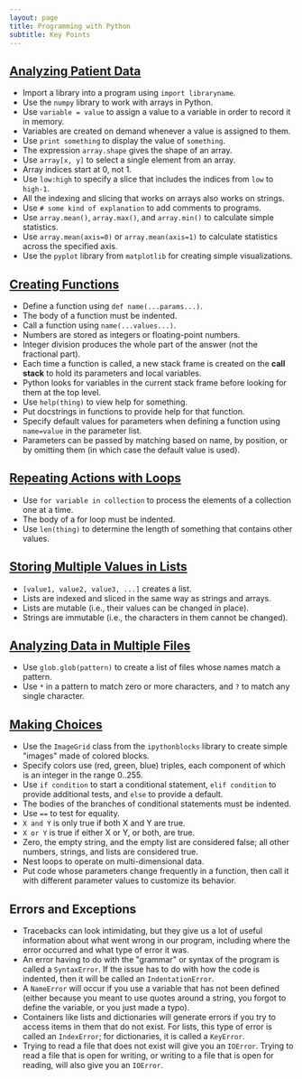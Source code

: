 ```yaml
---
layout: page
title: Programming with Python
subtitle: Key Points
---
```

## [Analyzing Patient Data](http://nbviewer.ipython.org/github/douglatornell/python-inflammation-2015-04-30-sfu/blob/gh-pages/01-numpy.ipynb)

*   Import a library into a program using `import libraryname`.
*   Use the `numpy` library to work with arrays in Python.
*   Use `variable = value` to assign a value to a variable in order to record it in memory.
*   Variables are created on demand whenever a value is assigned to them.
*   Use `print something` to display the value of `something`.
*   The expression `array.shape` gives the shape of an array.
*   Use `array[x, y]` to select a single element from an array.
*   Array indices start at 0, not 1.
*   Use `low:high` to specify a slice that includes the indices from `low` to `high-1`.
*   All the indexing and slicing that works on arrays also works on strings.
*   Use `# some kind of explanation` to add comments to programs.
*   Use `array.mean()`, `array.max()`, and `array.min()` to calculate simple statistics.
*   Use `array.mean(axis=0)` or `array.mean(axis=1)` to calculate statistics across the specified axis.
*   Use the `pyplot` library from `matplotlib` for creating simple visualizations.

## [Creating Functions](http://nbviewer.ipython.org/github/douglatornell/python-inflammation-2015-04-30-sfu/blob/gh-pages/02-func.ipynb)

*   Define a function using `def name(...params...)`.
*   The body of a function must be indented.
*   Call a function using `name(...values...)`.
*   Numbers are stored as integers or floating-point numbers.
*   Integer division produces the whole part of the answer (not the fractional part).
*   Each time a function is called, a new stack frame is created on the **call stack** to hold its parameters and local variables.
*   Python looks for variables in the current stack frame before looking for them at the top level.
*   Use `help(thing)` to view help for something.
*   Put docstrings in functions to provide help for that function.
*   Specify default values for parameters when defining a function using `name=value` in the parameter list.
*   Parameters can be passed by matching based on name, by position, or by omitting them (in which case the default value is used).

## [Repeating Actions with Loops](http://nbviewer.ipython.org/github/douglatornell/python-inflammation-2015-04-30-sfu/blob/gh-pages/03-loop.ipynb)

*   Use `for variable in collection` to process the elements of a collection one at a time.
*   The body of a for loop must be indented.
*   Use `len(thing)` to determine the length of something that contains other values.

## [Storing Multiple Values in Lists](http://nbviewer.ipython.org/github/douglatornell/python-inflammation-2015-04-30-sfu/blob/gh-pages/03-loop.ipynb)

*   `[value1, value2, value3, ...]` creates a list.
*   Lists are indexed and sliced in the same way as strings and arrays.
*   Lists are mutable (i.e., their values can be changed in place).
*   Strings are immutable (i.e., the characters in them cannot be changed).

## [Analyzing Data in Multiple Files](http://nbviewer.ipython.org/github/douglatornell/python-inflammation-2015-04-30-sfu/blob/gh-pages/03-loop.ipynb)

*   Use `glob.glob(pattern)` to create a list of files whose names match a pattern.
*   Use `*` in a pattern to match zero or more characters, and `?` to match any single character.

## [Making Choices](http://nbviewer.ipython.org/github/douglatornell/python-inflammation-2015-04-30-sfu/blob/gh-pages/04-cond.ipynb)

*   Use the `ImageGrid` class from the `ipythonblocks` library to create simple "images" made of colored blocks.
*   Specify colors use (red, green, blue) triples, each component of which is an integer in the range 0..255.
*   Use `if condition` to start a conditional statement, `elif condition` to provide additional tests, and `else` to provide a default.
*   The bodies of the branches of conditional statements must be indented.
*   Use `==` to test for equality.
*   `X and Y` is only true if both X and Y are true.
*   `X or Y` is true if either X or Y, or both, are true.
*   Zero, the empty string, and the empty list are considered false; all other numbers, strings, and lists are considered true.
*   Nest loops to operate on multi-dimensional data.
*   Put code whose parameters change frequently in a function, then call it with different parameter values to customize its behavior.

## Errors and Exceptions

*   Tracebacks can look intimidating, but they give us a lot of useful information about what went wrong in our program, including where the error occurred and what type of error it was.
*   An error having to do with the "grammar" or syntax of the program is called a `SyntaxError`. If the issue has to do with how the code is indented, then it will be called an `IndentationError`.
*   A `NameError` will occur if you use a variable that has not been defined (either because you meant to use quotes around a string, you forgot to define the variable, or you just made a typo).
*   Containers like lists and dictionaries will generate errors if you try to access items in them that do not exist. For lists, this type of error is called an `IndexError`; for dictionaries, it is called a `KeyError`.
*   Trying to read a file that does not exist will give you an `IOError`. Trying to read a file that is open for writing, or writing to a file that is open for reading, will also give you an `IOError`.
